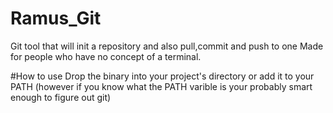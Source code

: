 # Ramus_Git
Git tool that will init a repository and also pull,commit and push to one
Made for people who have no concept of a terminal.

#How to use
Drop the binary into your project's directory or add it to your PATH
(however if you know what the PATH varible is your probably smart enough to figure out git)
